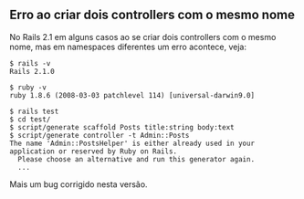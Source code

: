 ## Erro ao criar dois controllers com o mesmo nome

No Rails 2.1 em alguns casos ao se criar dois controllers com o mesmo nome, mas em namespaces diferentes um erro acontece, veja:

	$ rails -v
	Rails 2.1.0

	$ ruby -v
	ruby 1.8.6 (2008-03-03 patchlevel 114) [universal-darwin9.0]

	$ rails test
	$ cd test/
	$ script/generate scaffold Posts title:string body:text
	$ script/generate controller -t Admin::Posts
	The name 'Admin::PostsHelper' is either already used in your application or reserved by Ruby on Rails.
	  Please choose an alternative and run this generator again.
	  ...

Mais um bug corrigido nesta versão.
